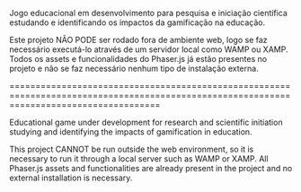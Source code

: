 Jogo educacional em desenvolvimento para pesquisa e iniciação científica estudando e identificando os impactos da gamificação na educação.

Este projeto NÃO PODE ser rodado fora de ambiente web, logo se faz necessário executá-lo através de um servidor local como WAMP ou XAMP.
Todos os assets e funcionalidades do Phaser.js já estão presentes no projeto e não se faz necessário nenhum tipo de instalação externa.

=========================================================================================================================================

Educational game under development for research and scientific initiation studying and identifying the impacts of gamification in education.

This project CANNOT be run outside the web environment, so it is necessary to run it through a local server such as WAMP or XAMP.
All Phaser.js assets and functionalities are already present in the project and no external installation is necessary.
